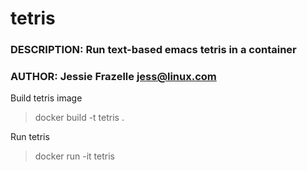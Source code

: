 # tetris
### DESCRIPTION:	  Run text-based emacs tetris in a container
### AUTHOR:		  Jessie Frazelle <jess@linux.com>

Build tetris image
>docker build -t tetris .

Run tetris
>docker run -it tetris